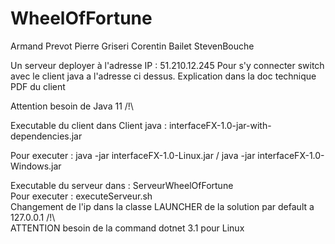 # WheelOfFortune

Armand Prevot 
Pierre Griseri
Corentin Bailet
StevenBouche

Un serveur deployer à l'adresse IP : 51.210.12.245
Pour s'y connecter switch avec le client java a l'adresse ci dessus. Explication dans la doc technique PDF du client  


Attention besoin de Java 11 /!\  

Executable du client dans Client java : interfaceFX-1.0-jar-with-dependencies.jar  

Pour executer : java -jar interfaceFX-1.0-Linux.jar / java -jar interfaceFX-1.0-Windows.jar

Executable du serveur dans : ServeurWheelOfFortune  
Pour executer : executeServeur.sh  
Changement de l'ip dans la classe LAUNCHER de la solution par default a 127.0.0.1 /!\  
ATTENTION besoin de la command dotnet 3.1 pour Linux

